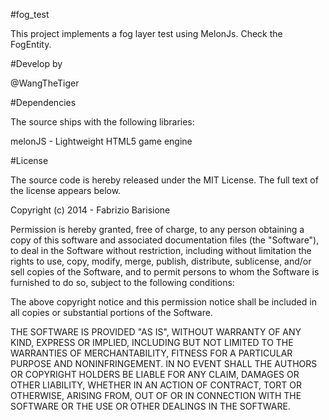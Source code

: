 #fog_test
 
 This project implements a fog layer test using MelonJs. Check the FogEntity.
 
#Develop by

 @WangTheTiger
 
#Dependencies
 
 The source ships with the following libraries:
 
 melonJS - Lightweight HTML5 game engine
 
#License
 
 The source code is hereby released under the MIT License. The full text of the license appears below.
 
 Copyright (c) 2014 - Fabrizio Barisione
 
 Permission is hereby granted, free of charge, to any person obtaining a copy of this software and associated documentation files (the "Software"), to deal in the Software without restriction, including without limitation the rights to use, copy, modify, merge, publish, distribute, sublicense, and/or sell copies of the Software, and to permit persons to whom the Software is furnished to do so, subject to the following conditions:
 
 The above copyright notice and this permission notice shall be included in all copies or substantial portions of the Software.
 
 THE SOFTWARE IS PROVIDED "AS IS", WITHOUT WARRANTY OF ANY KIND, EXPRESS OR IMPLIED, INCLUDING BUT NOT LIMITED TO THE WARRANTIES OF MERCHANTABILITY, FITNESS FOR A PARTICULAR PURPOSE AND NONINFRINGEMENT. IN NO EVENT SHALL THE AUTHORS OR COPYRIGHT HOLDERS BE LIABLE FOR ANY CLAIM, DAMAGES OR OTHER LIABILITY, WHETHER IN AN ACTION OF CONTRACT, TORT OR OTHERWISE, ARISING FROM, OUT OF OR IN CONNECTION WITH THE SOFTWARE OR THE USE OR OTHER DEALINGS IN THE SOFTWARE.
